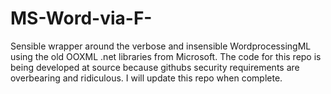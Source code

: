 # MS-Word-via-F-
Sensible wrapper around the verbose and insensible WordprocessingML using the old OOXML .net libraries from Microsoft.
The code for this repo is being developed at source because githubs security requirements are overbearing and ridiculous.
I will update this repo when complete.
